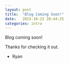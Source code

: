```yaml
---
layout: post
title:  "Blog Coming Soon!"
date:   2015-10-22 20:44:25
categories: intro
---
```

Blog coming soon!

Thanks for checking it out. 

- Ryan
